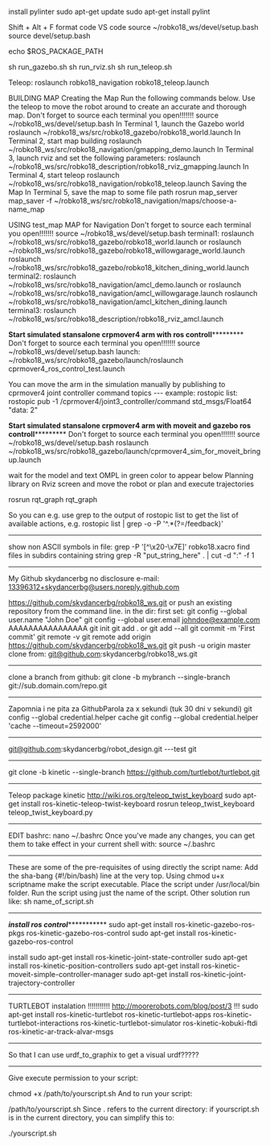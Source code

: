 install pylinter
sudo apt-get update
sudo apt-get install pylint

Shift + Alt + F format code VS code
source ~/robko18_ws/devel/setup.bash
source devel/setup.bash

echo $ROS_PACKAGE_PATH

sh run_gazebo.sh
sh run_rviz.sh
sh run_teleop.sh 

Teleop:
roslaunch robko18_navigation robko18_teleop.launch

BUILDING MAP
Creating the Map 
Run the following commands below. Use the teleop to move the robot around to create an accurate and thorough map.
Don't forget to source each terminal you open!!!!!!! source ~/robko18_ws/devel/setup.bash
In Terminal 1, launch the Gazebo world
roslaunch ~/robko18_ws/src/robko18_gazebo/robko18_world.launch
In Terminal 2, start map building
roslaunch ~/robko18_ws/src/robko18_navigation/gmapping_demo.launch
In Terminal 3, launch rviz and set the following parameters:
roslaunch ~/robko18_ws/src/robko18_description/robko18_rviz_gmapping.launch
In Terminal 4, start teleop
roslaunch ~/robko18_ws/src/robko18_navigation/robko18_teleop.launch
Saving the Map 
In Terminal 5, save the map to some file path
rosrun map_server map_saver -f ~/robko18_ws/src/robko18_navigation/maps/choose-a-name_map

USING test_map MAP for Navigation
Don't forget to source each terminal you open!!!!!!! source ~/robko18_ws/devel/setup.bash
terminal1:
roslaunch ~/robko18_ws/src/robko18_gazebo/robko18_world.launch or
roslaunch ~/robko18_ws/src/robko18_gazebo/robko18_willowgarage_world.launch
roslaunch ~/robko18_ws/src/robko18_gazebo/robko18_kitchen_dining_world.launch 
terminal2:
roslaunch ~/robko18_ws/src/robko18_navigation/amcl_demo.launch  or 
roslaunch ~/robko18_ws/src/robko18_navigation/amcl_willowgarage.launch
roslaunch ~/robko18_ws/src/robko18_navigation/amcl_kitchen_dining.launch
terminal3:
roslaunch ~/robko18_ws/src/robko18_description/robko18_rviz_amcl.launch

********Start simulated stansalone crpmover4 arm with ros controll*****************
Don't forget to source each terminal you open!!!!!!! source ~/robko18_ws/devel/setup.bash
launch:
~/robko18_ws/src/robko18_gazebo/launch/roslaunch cprmover4_ros_control_test.launch

You can move the arm in the simulation manually by publishing to cprmover4 joint controller command topics --- example:
rostopic list:
rostopic pub -1 /cprmover4/joint3_controller/command std_msgs/Float64 "data: 2"

********Start simulated stansalone crpmover4 arm with moveit and gazebo ros controll*****************
Don't forget to source each terminal you open!!!!!!! source ~/robko18_ws/devel/setup.bash
roslaunch ~/robko18_ws/src/robko18_gazebo/launch/cprmover4_sim_for_moveit_bringup.launch

wait for the model and text OMPL in green color to appear below Planning library on Rviz screen and move the robot or plan and execute trajectories
 
rosrun rqt_graph rqt_graph

So you can e.g. use grep to the output of rostopic list to get the list of available actions, e.g.
rostopic list | grep -o -P '^.*(?=/feedback)'

*******************************
show non ASCII symbols in file:
grep -P '[^\x20-\x7E]' robko18.xacro
find files in subdirs containing string 
grep -R "put_string_here" . | cut -d ":" -f 1

********************************
My Github skydancerbg no disclosure e-mail: 
13396312+skydancerbg@users.noreply.github.com

https://github.com/skydancerbg/robko18_ws.git
or push an existing repository from the command line. in the dir:
first set:
git config --global user.name "John Doe"
git config --global user.email johndoe@example.com
AAAAAAAAAAAAAAAA
git init
git add . or git add --all
git commit -m 'First commit'
git remote -v
git remote add origin https://github.com/skydancerbg/robko18_ws.git
git push -u origin master
clone from: 
git@github.com:skydancerbg/robko18_ws.git
*********************
clone a branch from github:
git clone -b mybranch --single-branch git://sub.domain.com/repo.git
*********************
Zapomnia i ne pita za GithubParola za x sekundi (tuk 30 dni v sekundi)
git config --global credential.helper cache
git config --global credential.helper 'cache --timeout=2592000'
*********************
git@github.com:skydancerbg/robot_design.git   ---test git
******************************************
git clone -b kinetic --single-branch https://github.com/turtlebot/turtlebot.git
*************************************
Teleop package kinetic
http://wiki.ros.org/teleop_twist_keyboard
sudo apt-get install ros-kinetic-teleop-twist-keyboard
rosrun teleop_twist_keyboard teleop_twist_keyboard.py
***************************************
EDIT bashrc:
nano ~/.bashrc
Once you've made any changes, you can get them to take effect in your current shell with:
source ~/.bashrc
****************
These are some of the pre-requisites of using directly the script name:
Add the sha-bang {#!/bin/bash) line at the very top.
Using chmod u+x scriptname make the script executable.
Place the script under /usr/local/bin folder.
Run the script using just the name of the script.
Other solution run like:
sh name_of_script.sh
*************************
*******install ros control******************
sudo apt-get install ros-kinetic-gazebo-ros-pkgs ros-kinetic-gazebo-ros-control
sudo apt-get install ros-kinetic-gazebo-ros-control

install 
sudo apt-get install ros-kinetic-joint-state-controller
sudo apt-get install ros-kinetic-position-controllers
sudo apt-get install ros-kinetic-moveit-simple-controller-manager
sudo apt-get install ros-kinetic-joint-trajectory-controller
*************************

TURTLEBOT instalation !!!!!!!!!!! http://moorerobots.com/blog/post/3 !!!
sudo apt-get install ros-kinetic-turtlebot ros-kinetic-turtlebot-apps ros-kinetic-turtlebot-interactions ros-kinetic-turtlebot-simulator ros-kinetic-kobuki-ftdi ros-kinetic-ar-track-alvar-msgs

*********************
So that I can use urdf_to_graphix to get a visual urdf?????
******************************
Give execute permission to your script:

chmod +x /path/to/yourscript.sh
And to run your script:

/path/to/yourscript.sh
Since . refers to the current directory: if yourscript.sh is in the current directory, you can simplify this to:

./yourscript.sh